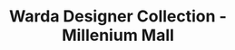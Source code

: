 ---
title: "Warda Designer Collection - Millenium Mall"
url: /karachi/warda-designer-collection-millenium-mall/
shop: Kleidung
---